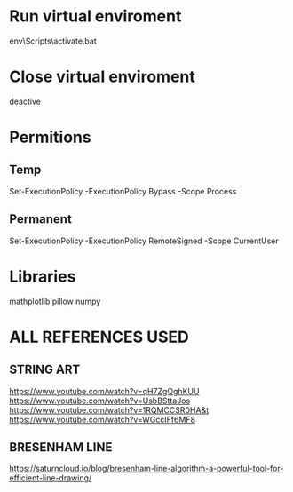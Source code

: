 
# Run virtual enviroment
env\Scripts\activate.bat

# Close virtual enviroment
deactive

# Permitions
## Temp
Set-ExecutionPolicy -ExecutionPolicy Bypass -Scope Process

## Permanent
Set-ExecutionPolicy -ExecutionPolicy RemoteSigned -Scope CurrentUser


# Libraries
mathplotlib
pillow
numpy


# ALL REFERENCES USED

## STRING ART
https://www.youtube.com/watch?v=qH7ZgQghKUU
https://www.youtube.com/watch?v=UsbBSttaJos
https://www.youtube.com/watch?v=1RQMCCSR0HA&t
https://www.youtube.com/watch?v=WGccIFf6MF8


## BRESENHAM LINE
https://saturncloud.io/blog/bresenham-line-algorithm-a-powerful-tool-for-efficient-line-drawing/

